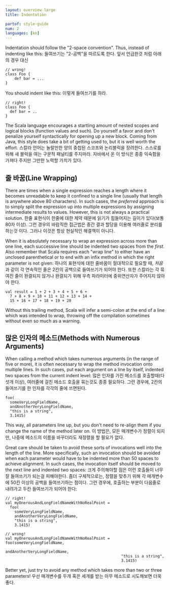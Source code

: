 ```yaml
---
layout: overview-large
title: Indentation

partof: style-guide
num: 2
languages: [ko]
---
```


Indentation should follow the "2-space convention". Thus, instead of
indenting like this:
들여쓰기는 "2-공백"을 따르도록 한다. 앞서 언급한것 처럼 아래의 경우 대신

    // wrong!
    class Foo {
        def bar = ...
    }

You should indent like this: 
이렇게 들여쓰기를 하라.

    // right!
    class Foo {
      def bar = ..
    }


The Scala language encourages a startling amount of nested scopes and
logical blocks (function values and such). Do yourself a favor and don't
penalize yourself syntactically for opening up a new block. Coming from
Java, this style does take a bit of getting used to, but it is well
worth the effort.
스칼라 언어는 놀랄만한 양의 중첩된 스코프와 논리블럭을 장려한다. 스스로를 위해 새 블럭을 여는 구문적 패널티를 주지마라. 자바에서 온 이 방식은 종종 익숙함을 가져다 주지만 그만한 노력할 가치가 있다.

## 줄 바꿈(Line Wrapping)

There are times when a single expression reaches a length where it
becomes unreadable to keep it confined to a single line (usually that
length is anywhere above 80 characters). In such cases, the *preferred*
approach is to simply split the expression up into multiple expressions
by assigning intermediate results to values. However, this is not
always a practical solution.
한줄 표현식이 한줄에 대한 제약 때문에 읽기가 힘들어지는 길이가 있다(보통 80자 이상). 그런 경우의 바람직한 접근법은 중간 결과 할당을 이용해 여러줄로 분리를 하는것 이다. 그러나 이것은 항상 현실적인 해결책이 아니다.


When it is absolutely necessary to wrap an expression across more than
one line, each successive line should be indented two spaces from the
*first*. Also remember that Scala requires each "wrap line" to either
have an unclosed parenthetical or to end with an infix method in which
the right parameter is not given:
하나의 표현식에 대한 줄바꿈이 절대적으로 필요할 때, *처음*과 같이 각 연속적인 줄은 2칸의 공백으로 들여쓰기가 되어야 한다. 또한 스칼라는 각 묶여진 줄이 완결되지 않거나 완결되기 위해 우측 파라미터에 중위연산자가 주어지지 않아야 한다.

    val result = 1 + 2 + 3 + 4 + 5 + 6 +
      7 + 8 + 9 + 10 + 11 + 12 + 13 + 14 +
      15 + 16 + 17 + 18 + 19 + 20

Without this trailing method, Scala will infer a semi-colon at the end
of a line which was intended to wrap, throwing off the compilation
sometimes without even so much as a warning.


## 많은 인자의 메소드(Methods with Numerous Arguments)

When calling a method which takes numerous arguments (in the range of
five or more), it is often necessary to wrap the method invocation onto
multiple lines. In such cases, put each argument on a line by
itself, indented two spaces from the current indent level:
많은 인자를 가진 메소드를 호출할때(다섯개 이상), 여러줄에 걸친 메소드 호출을 묶는것도 종종 필요하다. 그런 경우에, 2칸의 들여쓰기를 한 인자를 각각의 줄에 쓰면된다.

    foo(
      someVeryLongFieldName,
      andAnotherVeryLongFieldName,
      "this is a string",
      3.1415)

This way, all parameters line up, but you don't need to re-align them if
you change the name of the method later on.
이 방법은, 모든 매개변수가 정렬이 되지만, 나중에 메소드의 이름을 바꾸더라도 재정렬을 할 필요가 없다.

Great care should be taken to avoid these sorts of invocations well into
the length of the line. More specifically, such an invocation should be
avoided when each parameter would have to be indented more than 50
spaces to achieve alignment. In such cases, the invocation itself should
be moved to the next line and indented two spaces:
크게 주의해야할 점은 이런 호출들이 너무 잘 들여쓰기가 되는걸 피해야한다. 좀더 구체적으로는, 정렬을 맞추기 위해 각 매개변수에 50칸 이상의 공백을 들여쓰기하는 점이다. 그런 경우에, 호출하는 부분이 다음줄로 내려가고 두칸 들여쓰기가 되어야 한다:

    // right!
    val myOnerousAndLongFieldNameWithNoRealPoint = 
      foo(
        someVeryLongFieldName,
        andAnotherVeryLongFieldName,
        "this is a string",
        3.1415)

    // wrong!
    val myOnerousAndLongFieldNameWithNoRealPoint = foo(someVeryLongFieldName,
                                                       andAnotherVeryLongFieldName,
                                                       "this is a string",
                                                       3.1415)

Better yet, just try to avoid any method which takes more than two or
three parameters!
우선 매개변수를 두개 혹은 세개를 받는 아무 메소드로 시도해보면 더욱 좋다.

